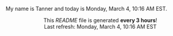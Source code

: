 My name is Tanner and today is Monday, March 4, 10:16 AM EST.

<p align="center">This <i>README</i> file is generated <b>every 3 hours</b>!</br>Last refresh: Monday, March 4, 10:16 AM EST<br /></p>
